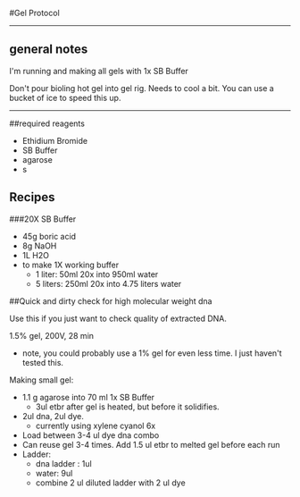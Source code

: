 #Gel Protocol
___

## general notes

I'm running and making all gels with 1x SB Buffer

Don't pour bioling hot gel into gel rig. Needs to cool a bit. You can use a bucket of ice to speed this up.
___

##required reagents

- Ethidium Bromide
- SB Buffer
- agarose
- s

## Recipes
###20X SB Buffer

- 45g boric acid
- 8g NaOH
- 1L H2O
- to make 1X working buffer
	- 1 liter: 50ml 20x into 950ml water
	- 5 liters: 250ml 20x into 4.75 liters water

##Quick and dirty check for high molecular weight dna

Use this if you just want to check quality of extracted DNA. 

1.5% gel, 200V, 28 min

- note, you could probably use a 1% gel for even less time. I just haven't tested this.

Making small gel:

- 1.1 g agarose into 70 ml 1x SB Buffer
	- 3ul etbr after gel is heated, but before it solidifies. 
- 2ul dna, 2ul dye.
	- currently using xylene cyanol 6x
- Load between 3-4 ul dye dna combo
- Can reuse gel 3-4 times. Add 1.5 ul etbr to melted gel before each run
- Ladder:
	- dna ladder : 1ul
	- water: 9ul
	- combine 2 ul diluted ladder with 2 ul dye	
